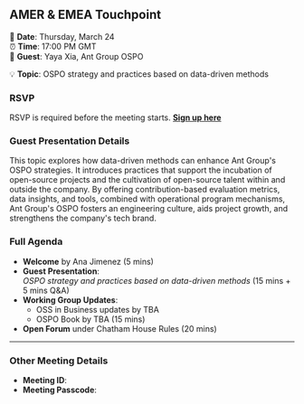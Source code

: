 ## AMER & EMEA Touchpoint  

📅 **Date**: Thursday, March 24  
⏰ **Time**: 17:00 PM GMT  
🎤 **Guest**: Yaya Xia, Ant Group OSPO

💡 **Topic**: OSPO strategy and practices based on data-driven methods

### RSVP  
RSVP is required before the meeting starts. **[Sign up here](https://zoom-lfx.platform.linuxfoundation.org/meeting/98765326589?password=ee204ef0-4d72-4f4c-812f-873492fcb111)**  

### Guest Presentation Details  

This topic explores how data-driven methods can enhance Ant Group's OSPO strategies. It introduces practices that support the incubation of open-source projects and the cultivation of open-source talent within and outside the company. 
By offering contribution-based evaluation metrics, data insights, and tools, combined with operational program mechanisms, Ant Group's OSPO fosters an engineering culture, aids project growth, and strengthens the company's tech brand.

### Full Agenda  
- **Welcome** by Ana Jimenez (5 mins)  
- **Guest Presentation**:  
  *OSPO strategy and practices based on data-driven methods* (15 mins + 5 mins Q&A)  
- **Working Group Updates**:  
  - OSS in Business updates by TBA
  - OSPO Book by TBA (15 mins)  
- **Open Forum** under Chatham House Rules (20 mins)  

---

### Other Meeting Details  
- **Meeting ID**: 
- **Meeting Passcode**: 
